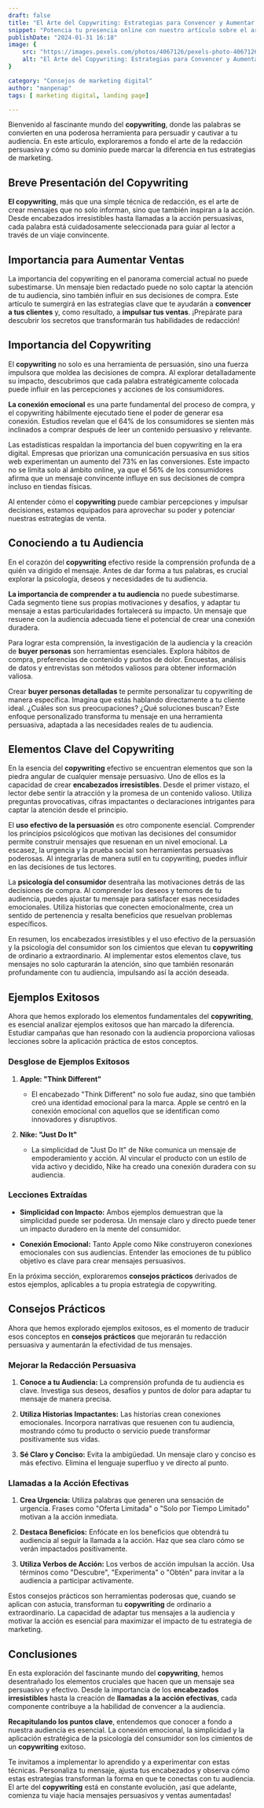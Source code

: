```yaml
---
draft: false
title: "El Arte del Copywriting: Estrategias para Convencer y Aumentar Ventas"
snippet: "Potencia tu presencia online con nuestro artículo sobre el arte del copywriting. Desde la importancia de conocer a tu audiencia hasta ejemplos exitosos, aprende a redactar mensajes que convierten. ¡Incrementa tus ventas con técnicas de persuasión comprobadas!"
publishDate: "2024-01-31 16:18"
image: {
    src: "https://images.pexels.com/photos/4067126/pexels-photo-4067126.jpeg?auto=compress&cs=tinysrgb&w=1260&h=750&dpr=1",
    alt: "El Arte del Copywriting: Estrategias para Convencer y Aumentar Ventas"
}

category: "Consejos de marketing digital"
author: "manpenap"
tags: [ marketing digital, landing page]

---
```


Bienvenido al fascinante mundo del **copywriting**, donde las palabras se convierten en una poderosa herramienta para persuadir y cautivar a tu audiencia. En este artículo, exploraremos a fondo el arte de la redacción persuasiva y cómo su dominio puede marcar la diferencia en tus estrategias de marketing.

## Breve Presentación del Copywriting

**El copywriting**, más que una simple técnica de redacción, es el arte de crear mensajes que no solo informan, sino que también inspiran a la acción. Desde encabezados irresistibles hasta llamadas a la acción persuasivas, cada palabra está cuidadosamente seleccionada para guiar al lector a través de un viaje convincente.

## Importancia para Aumentar Ventas

La importancia del copywriting en el panorama comercial actual no puede subestimarse. Un mensaje bien redactado puede no solo captar la atención de tu audiencia, sino también influir en sus decisiones de compra. Este artículo te sumergirá en las estrategias clave que te ayudarán a **convencer a tus clientes** y, como resultado, a **impulsar tus ventas**. ¡Prepárate para descubrir los secretos que transformarán tus habilidades de redacción!


## Importancia del Copywriting

El **copywriting** no solo es una herramienta de persuasión, sino una fuerza impulsora que moldea las decisiones de compra. Al explorar detalladamente su impacto, descubrimos que cada palabra estratégicamente colocada puede influir en las percepciones y acciones de los consumidores.

**La conexión emocional** es una parte fundamental del proceso de compra, y el copywriting hábilmente ejecutado tiene el poder de generar esa conexión. Estudios revelan que el 64% de los consumidores se sienten más inclinados a comprar después de leer un contenido persuasivo y relevante.

Las estadísticas respaldan la importancia del buen copywriting en la era digital. Empresas que priorizan una comunicación persuasiva en sus sitios web experimentan un aumento del 73% en las conversiones. Este impacto no se limita solo al ámbito online, ya que el 56% de los consumidores afirma que un mensaje convincente influye en sus decisiones de compra incluso en tiendas físicas.

Al entender cómo el **copywriting** puede cambiar percepciones y impulsar decisiones, estamos equipados para aprovechar su poder y potenciar nuestras estrategias de venta.


## Conociendo a tu Audiencia

En el corazón del **copywriting** efectivo reside la comprensión profunda de a quién va dirigido el mensaje. Antes de dar forma a tus palabras, es crucial explorar la psicología, deseos y necesidades de tu audiencia.

**La importancia de comprender a tu audiencia** no puede subestimarse. Cada segmento tiene sus propias motivaciones y desafíos, y adaptar tu mensaje a estas particularidades fortalecerá su impacto. Un mensaje que resuene con la audiencia adecuada tiene el potencial de crear una conexión duradera.

Para lograr esta comprensión, la investigación de la audiencia y la creación de **buyer personas** son herramientas esenciales. Explora hábitos de compra, preferencias de contenido y puntos de dolor. Encuestas, análisis de datos y entrevistas son métodos valiosos para obtener información valiosa.

Crear **buyer personas detalladas** te permite personalizar tu copywriting de manera específica. Imagina que estás hablando directamente a tu cliente ideal. ¿Cuáles son sus preocupaciones? ¿Qué soluciones buscan? Este enfoque personalizado transforma tu mensaje en una herramienta persuasiva, adaptada a las necesidades reales de tu audiencia.



## Elementos Clave del Copywriting

En la esencia del **copywriting** efectivo se encuentran elementos que son la piedra angular de cualquier mensaje persuasivo. Uno de ellos es la capacidad de crear **encabezados irresistibles**. Desde el primer vistazo, el lector debe sentir la atracción y la promesa de un contenido valioso. Utiliza preguntas provocativas, cifras impactantes o declaraciones intrigantes para captar la atención desde el principio.

El **uso efectivo de la persuasión** es otro componente esencial. Comprender los principios psicológicos que motivan las decisiones del consumidor permite construir mensajes que resuenan en un nivel emocional. La escasez, la urgencia y la prueba social son herramientas persuasivas poderosas. Al integrarlas de manera sutil en tu copywriting, puedes influir en las decisiones de tus lectores.

La **psicología del consumidor** desentraña las motivaciones detrás de las decisiones de compra. Al comprender los deseos y temores de tu audiencia, puedes ajustar tu mensaje para satisfacer esas necesidades emocionales. Utiliza historias que conecten emocionalmente, crea un sentido de pertenencia y resalta beneficios que resuelvan problemas específicos.

En resumen, los encabezados irresistibles y el uso efectivo de la persuasión y la psicología del consumidor son los cimientos que elevan tu **copywriting** de ordinario a extraordinario. Al implementar estos elementos clave, tus mensajes no solo capturarán la atención, sino que también resonarán profundamente con tu audiencia, impulsando así la acción deseada.




## Ejemplos Exitosos

Ahora que hemos explorado los elementos fundamentales del **copywriting**, es esencial analizar ejemplos exitosos que han marcado la diferencia. Estudiar campañas que han resonado con la audiencia proporciona valiosas lecciones sobre la aplicación práctica de estos conceptos.

### Desglose de Ejemplos Exitosos

1. **Apple: "Think Different"**
   - El encabezado "Think Different" no solo fue audaz, sino que también creó una identidad emocional para la marca. Apple se centró en la conexión emocional con aquellos que se identifican como innovadores y disruptivos.

2. **Nike: "Just Do It"**
   - La simplicidad de "Just Do It" de Nike comunica un mensaje de empoderamiento y acción. Al vincular el producto con un estilo de vida activo y decidido, Nike ha creado una conexión duradera con su audiencia.

### Lecciones Extraídas

- **Simplicidad con Impacto:** Ambos ejemplos demuestran que la simplicidad puede ser poderosa. Un mensaje claro y directo puede tener un impacto duradero en la mente del consumidor.

- **Conexión Emocional:** Tanto Apple como Nike construyeron conexiones emocionales con sus audiencias. Entender las emociones de tu público objetivo es clave para crear mensajes persuasivos.

En la próxima sección, exploraremos **consejos prácticos** derivados de estos ejemplos, aplicables a tu propia estrategia de copywriting.


## Consejos Prácticos

Ahora que hemos explorado ejemplos exitosos, es el momento de traducir esos conceptos en **consejos prácticos** que mejorarán tu redacción persuasiva y aumentarán la efectividad de tus mensajes.

### Mejorar la Redacción Persuasiva

1. **Conoce a tu Audiencia:** La comprensión profunda de tu audiencia es clave. Investiga sus deseos, desafíos y puntos de dolor para adaptar tu mensaje de manera precisa.

2. **Utiliza Historias Impactantes:** Las historias crean conexiones emocionales. Incorpora narrativas que resuenen con tu audiencia, mostrando cómo tu producto o servicio puede transformar positivamente sus vidas.

3. **Sé Claro y Conciso:** Evita la ambigüedad. Un mensaje claro y conciso es más efectivo. Elimina el lenguaje superfluo y ve directo al punto.

### Llamadas a la Acción Efectivas

1. **Crea Urgencia:** Utiliza palabras que generen una sensación de urgencia. Frases como "Oferta Limitada" o "Solo por Tiempo Limitado" motivan a la acción inmediata.

2. **Destaca Beneficios:** Enfócate en los beneficios que obtendrá tu audiencia al seguir la llamada a la acción. Haz que sea claro cómo se verán impactados positivamente.

3. **Utiliza Verbos de Acción:** Los verbos de acción impulsan la acción. Usa términos como "Descubre", "Experimenta" o "Obtén" para invitar a la audiencia a participar activamente.

Estos consejos prácticos son herramientas poderosas que, cuando se aplican con astucia, transforman tu **copywriting** de ordinario a extraordinario. La capacidad de adaptar tus mensajes a la audiencia y motivar la acción es esencial para maximizar el impacto de tu estrategia de marketing.




## Conclusiones

En esta exploración del fascinante mundo del **copywriting**, hemos desentrañado los elementos cruciales que hacen que un mensaje sea persuasivo y efectivo. Desde la importancia de los **encabezados irresistibles** hasta la creación de **llamadas a la acción efectivas**, cada componente contribuye a la habilidad de convencer a la audiencia.

**Recapitulando los puntos clave**, entendemos que conocer a fondo a nuestra audiencia es esencial. La conexión emocional, la simplicidad y la aplicación estratégica de la psicología del consumidor son los cimientos de un **copywriting** exitoso.

Te invitamos a implementar lo aprendido y a experimentar con estas técnicas. Personaliza tu mensaje, ajusta tus encabezados y observa cómo estas estrategias transforman la forma en que te conectas con tu audiencia. El arte del **copywriting** está en constante evolución, ¡así que adelante, comienza tu viaje hacia mensajes persuasivos y ventas aumentadas!

